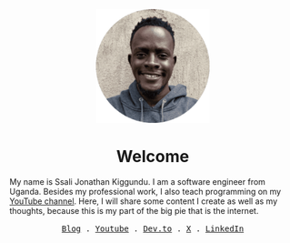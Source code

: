<p align="center">
    <img src="./imgs/me.png" width=200>
</p>
<h1 align="center">Welcome</h1>


My name is Ssali Jonathan Kiggundu. I am a software engineer from Uganda. Besides my professional work, I also teach programming on my [YouTube channel](https://youtube.com/@SsaliJonathan). Here, I will share some content I create as well as my thoughts, because this is my part of the big pie that is the internet. 


<p align="center">
  <samp>
    <a href="https://jod35.github.io/site/index.html">Blog</a> .
    <a href="https://www.youtube.com/channel/UC4AYRvDw3yh-ChonxxW6VLA">Youtube</a> .
    <a href="https://dev.to/jod35">Dev.to</a> .
    <a href="https://x.com/jod35_">X</a> . 
    <a href="https://www.linkedin.com/in/jod35/">LinkedIn</a>
  </samp>
</p>

